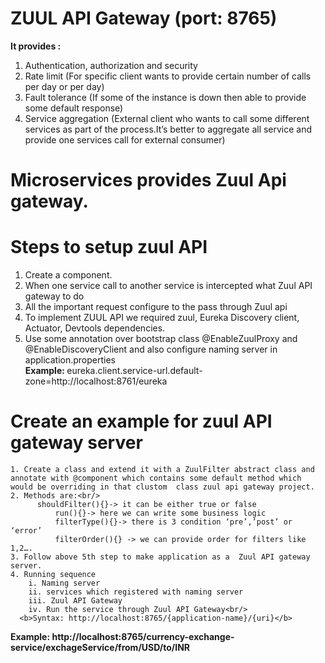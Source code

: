 # ZUUL API Gateway (port: 8765)
<b>It provides :</b><br/>
1. Authentication, authorization and security
2. Rate limit (For specific client wants to provide certain number of calls per day or per day)
3. Fault tolerance (If some of the instance is down then able to provide some default response)
4. Service aggregation (External client who wants to call some different services as part of the process.It’s better to aggregate all service and provide one services call for external consumer)
# Microservices provides Zuul Api gateway.
# Steps to setup zuul API
1. Create a component.
2. When one service call to another service is intercepted what Zuul API gateway to do
3. All the important request configure to the pass through Zuul api
4. To implement ZUUL API we required zuul, Eureka Discovery client, Actuator, Devtools dependencies.
5. Use some annotation over bootstrap class @EnableZuulProxy and @EnableDiscoveryClient and also configure naming server in application.properties<br/>
    <b>Example: </b>eureka.client.service-url.default-zone=http://localhost:8761/eureka<br/>
    
 # Create an example for zuul API gateway server
    1. Create a class and extend it with a ZuulFilter abstract class and annotate with @component which contains some default method which would be overriding in that clustom  class zuul api gateway project.
    2. Methods are:<br/>
          shouldFilter(){}-> it can be either true or false 
		      run(){}-> here we can write some business logic
		      filterType(){}-> there is 3 condition ‘pre’,’post’ or ‘error’ 
		      filterOrder(){} -> we can provide order for filters like 1,2….
    3. Follow above 5th step to make application as a  Zuul API gateway server.
    4. Running sequence 
        i. Naming server
        ii. services which registered with naming server
        iii. Zuul API Gateway
        iv. Run the service through Zuul API Gateway<br/>
      <b>Syntax: http://localhost:8765/{application-name}/{uri}</b>
  <b>Example: http://localhost:8765/currency-exchange-service/exchageService/from/USD/to/INR</b>




 
